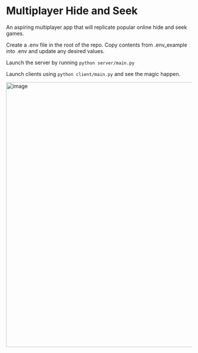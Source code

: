 # Multiplayer Hide and Seek
An aspiring multiplayer app that will replicate popular online hide and seek games.

Create a .env file in the root of the repo. Copy contents from .env_example into .env and update any desired values.

Launch the server by running `python server/main.py`

Launch clients using `python client/main.py` and see the magic happen.

<img width="719" alt="image" src="https://github.com/user-attachments/assets/f4603177-a72c-4be6-9740-9833bd17a9a3">
